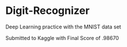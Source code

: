 # Digit-Recognizer
Deep Learning practice with the MNIST data set

Submitted to Kaggle with Final Score of .98670
